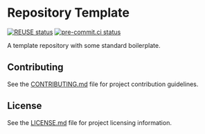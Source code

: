# Repository Template

[![REUSE status](https://api.reuse.software/badge/github.com/cgnd/repository-template)](https://api.reuse.software/info/github.com/cgnd/repository-template)
[![pre-commit.ci status](https://results.pre-commit.ci/badge/github/cgnd/repository-template/main.svg)](https://results.pre-commit.ci/latest/github/cgnd/repository-template/main)

A template repository with some standard boilerplate.

## Contributing

See the [CONTRIBUTING.md](CONTRIBUTING.md) file for project contribution guidelines.

## License

See the [LICENSE.md](LICENSE.md) file for project licensing information.
